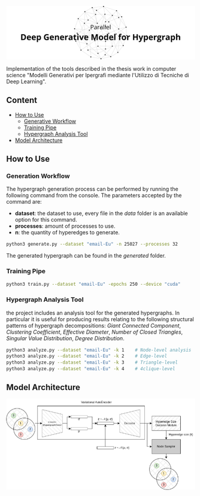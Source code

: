 ![Header Image](assets/header_image.png "parallel deep hypergraph generation")

Implementation of the tools described in the thesis work in computer science "Modelli Generativi per Ipergrafi mediante l'Utilizzo di Tecniche di Deep Learning".

## Content

- [How to Use](#how-to-use)
    - [Generative Workflow](#generation-workflow)
    - [Training Pipe](#training-pipe)
    - [Hypergraph Analysis Tool](#hypergraph-analysis-tool)
- [Model Architecture](#model-architecture)

## How to Use

### Generation Workflow

The hypergraph generation process can be performed by running the following command from the console. The parameters accepted by the command are:

- **dataset**: the dataset to use, every file in the *data* folder is an available option for this command.
- **processes**: amount of processes to use.
- **n**: the quantity of hyperedges to generate.

```bash
python3 generate.py --dataset "email-Eu" -n 25027 --processes 32
```

The generated hypergraph can be found in the *generated* folder.

### Training Pipe

```bash
python3 train.py --dataset "email-Eu" -epochs 250 --device "cuda"
```

### Hypergraph Analysis Tool

the project includes an analysis tool for the generated hypergraphs. In particular it is useful for producing results relating to the following structural patterns of hypergraph decompositions: *Giant Connected Component*, *Clustering Coefficient*, *Effective Diameter*, *Number of Closed Triangles*, *Singular Value Distribution*, *Degree Distribution*.

```bash
python3 analyze.py --dataset "email-Eu" -k 1    # Node-level analysis
python3 analyze.py --dataset "email-Eu" -k 2    # Edge-level
python3 analyze.py --dataset "email-Eu" -k 3    # Triangle-level
python3 analyze.py --dataset "email-Eu" -k 4    # 4clique-level
```

## Model Architecture

![Model Architecture](/assets/architecture.png "Model Architecture")
